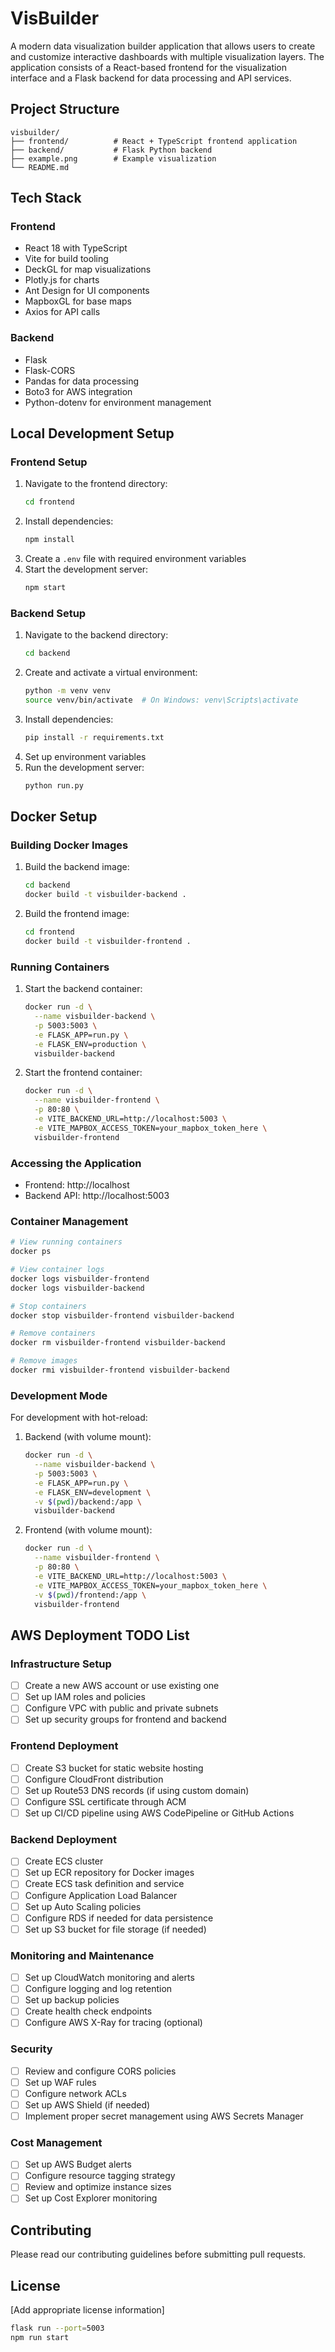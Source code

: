 # VisBuilder

A modern data visualization builder application that allows users to create and customize interactive dashboards with multiple visualization layers. The application consists of a React-based frontend for the visualization interface and a Flask backend for data processing and API services.

## Project Structure

```
visbuilder/
├── frontend/          # React + TypeScript frontend application
├── backend/           # Flask Python backend
├── example.png        # Example visualization
└── README.md
```

## Tech Stack

### Frontend
- React 18 with TypeScript
- Vite for build tooling
- DeckGL for map visualizations
- Plotly.js for charts
- Ant Design for UI components
- MapboxGL for base maps
- Axios for API calls

### Backend
- Flask
- Flask-CORS
- Pandas for data processing
- Boto3 for AWS integration
- Python-dotenv for environment management

## Local Development Setup

### Frontend Setup
1. Navigate to the frontend directory:
   ```bash
   cd frontend
   ```
2. Install dependencies:
   ```bash
   npm install
   ```
3. Create a `.env` file with required environment variables
4. Start the development server:
   ```bash
   npm start
   ```

### Backend Setup
1. Navigate to the backend directory:
   ```bash
   cd backend
   ```
2. Create and activate a virtual environment:
   ```bash
   python -m venv venv
   source venv/bin/activate  # On Windows: venv\Scripts\activate
   ```
3. Install dependencies:
   ```bash
   pip install -r requirements.txt
   ```
4. Set up environment variables
5. Run the development server:
   ```bash
   python run.py
   ```

## Docker Setup

### Building Docker Images
1. Build the backend image:
   ```bash
   cd backend
   docker build -t visbuilder-backend .
   ```

2. Build the frontend image:
   ```bash
   cd frontend
   docker build -t visbuilder-frontend .
   ```

### Running Containers

1. Start the backend container:
   ```bash
   docker run -d \
     --name visbuilder-backend \
     -p 5003:5003 \
     -e FLASK_APP=run.py \
     -e FLASK_ENV=production \
     visbuilder-backend
   ```

2. Start the frontend container:
   ```bash
   docker run -d \
     --name visbuilder-frontend \
     -p 80:80 \
     -e VITE_BACKEND_URL=http://localhost:5003 \
     -e VITE_MAPBOX_ACCESS_TOKEN=your_mapbox_token_here \
     visbuilder-frontend
   ```

### Accessing the Application
- Frontend: http://localhost
- Backend API: http://localhost:5003

### Container Management
```bash
# View running containers
docker ps

# View container logs
docker logs visbuilder-frontend
docker logs visbuilder-backend

# Stop containers
docker stop visbuilder-frontend visbuilder-backend

# Remove containers
docker rm visbuilder-frontend visbuilder-backend

# Remove images
docker rmi visbuilder-frontend visbuilder-backend
```

### Development Mode
For development with hot-reload:

1. Backend (with volume mount):
   ```bash
   docker run -d \
     --name visbuilder-backend \
     -p 5003:5003 \
     -e FLASK_APP=run.py \
     -e FLASK_ENV=development \
     -v $(pwd)/backend:/app \
     visbuilder-backend
   ```

2. Frontend (with volume mount):
   ```bash
   docker run -d \
     --name visbuilder-frontend \
     -p 80:80 \
     -e VITE_BACKEND_URL=http://localhost:5003 \
     -e VITE_MAPBOX_ACCESS_TOKEN=your_mapbox_token_here \
     -v $(pwd)/frontend:/app \
     visbuilder-frontend
   ```

## AWS Deployment TODO List

### Infrastructure Setup
- [ ] Create a new AWS account or use existing one
- [ ] Set up IAM roles and policies
- [ ] Configure VPC with public and private subnets
- [ ] Set up security groups for frontend and backend

### Frontend Deployment
- [ ] Create S3 bucket for static website hosting
- [ ] Configure CloudFront distribution
- [ ] Set up Route53 DNS records (if using custom domain)
- [ ] Configure SSL certificate through ACM
- [ ] Set up CI/CD pipeline using AWS CodePipeline or GitHub Actions

### Backend Deployment
- [ ] Create ECS cluster
- [ ] Set up ECR repository for Docker images
- [ ] Create ECS task definition and service
- [ ] Configure Application Load Balancer
- [ ] Set up Auto Scaling policies
- [ ] Configure RDS if needed for data persistence
- [ ] Set up S3 bucket for file storage (if needed)

### Monitoring and Maintenance
- [ ] Set up CloudWatch monitoring and alerts
- [ ] Configure logging and log retention
- [ ] Set up backup policies
- [ ] Create health check endpoints
- [ ] Configure AWS X-Ray for tracing (optional)

### Security
- [ ] Review and configure CORS policies
- [ ] Set up WAF rules
- [ ] Configure network ACLs
- [ ] Set up AWS Shield (if needed)
- [ ] Implement proper secret management using AWS Secrets Manager

### Cost Management
- [ ] Set up AWS Budget alerts
- [ ] Configure resource tagging strategy
- [ ] Review and optimize instance sizes
- [ ] Set up Cost Explorer monitoring

## Contributing
Please read our contributing guidelines before submitting pull requests.

## License
[Add appropriate license information]

```bash
flask run --port=5003
npm run start

```